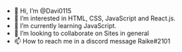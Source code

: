 - 👋 Hi, I’m @Davi0115
- 👀 I’m interested in  HTML, CSS, JavaScript and React.js.
- 🌱 I’m currently learning JavaScript.
- 💞️ I’m looking to collaborate on Sites in general
- 📫 How to reach me in a discord message Raike#2101

<!---
Davi0115/Davi0115 is a ✨ special ✨ repository because its `README.md` (this file) appears on your GitHub profile.
You can click the Preview link to take a look at your changes.
--->
